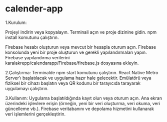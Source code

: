 # calender-app

1.Kurulum:

Projeyi indirin veya kopyalayın.
Terminali açın ve proje dizinine gidin.
npm install komutunu çalıştırın.

Firebase hesabı oluşturun veya mevcut bir hesapla oturum açın.
Firebase konsolunda yeni bir proje oluşturun ve gerekli yapılandırmaları yapın.
Firebase yapılandırma verilerini karalakrepp/calendarapp/Firebase/firebase.js dosyasına ekleyin.


2.Çalıştırma:
Terminalde npm start komutunu çalıştırın.
React Native Metro Server'ı başlatılacak ve uygulama hazır hale gelecektir.
Emülatörü veya fiziksel bir cihazı başlatın veya QR kodunu bir tarayıcıda tarayarak uygulamayı çalıştırın.

3.Kullanım:
Uygulama başlatıldığında kayıt olun veya oturum açın.
Ana ekran üzerindeki işlevlere erişin (örneğin, yeni bir veri oluşturma, veri okuma, veri güncelleme vb.).
Firebase veritabanını ve depolama hizmetini kullanarak veri işlemlerini gerçekleştirin.

